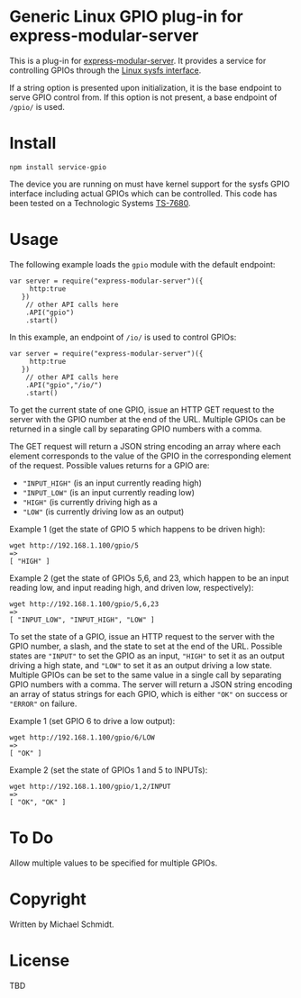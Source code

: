 Generic Linux GPIO plug-in for express-modular-server
===========================================================================

This is a plug-in for [express-modular-server](https://github.com/michael-ts/express-modular-server/).  It provides a service for controlling GPIOs through the [Linux sysfs interface](https://www.kernel.org/doc/Documentation/gpio/sysfs.txt).

If a string option is presented upon initialization, it is the base endpoint to serve GPIO control from.  If this option is not present,  a base endpoint of `/gpio/` is used.

# Install

    npm install service-gpio

The device you are running on must have kernel support for the sysfs GPIO interface including actual GPIOs which can be controlled.  This code has been tested on a Technologic Systems [TS-7680](https://wiki.embeddedarm.com/wiki/TS-7680). 

# Usage

The following example loads the `gpio` module with the default endpoint:

    var server = require("express-modular-server")({
         http:true
       })
        // other API calls here
        .API("gpio")
        .start()

In this example, an endpoint of `/io/` is used to control GPIOs:


    var server = require("express-modular-server")({
         http:true
       })
        // other API calls here
        .API("gpio","/io/")
        .start()

To get the current state of one GPIO, issue an HTTP GET request to the server with the GPIO number at the end of the URL.  Multiple GPIOs can be returned in a single call by separating GPIO numbers with a comma.

The GET request will return a JSON string encoding an array where each element corresponds to the value of the GPIO in the corresponding element of the request.  Possible values returns for a GPIO are:

 - `"INPUT_HIGH"` (is an input currently reading high) 
 - `"INPUT_LOW"` (is an
   input currently reading low)
 - `"HIGH"` (is currently driving high as a
 - `"LOW"` (is currently driving low as an output)

Example 1 (get the state of GPIO 5 which happens to be driven high):

    wget http://192.168.1.100/gpio/5
    =>
    [ "HIGH" ]

Example 2 (get the state of GPIOs 5,6, and 23, which happen to be an input reading low, and input reading high, and driven low, respectively):

    wget http://192.168.1.100/gpio/5,6,23
    =>
    [ "INPUT_LOW", "INPUT_HIGH", "LOW" ]

To set the state of a GPIO, issue an HTTP request to the server with the GPIO number, a slash, and the state to set at the end of the URL.  Possible states are `"INPUT"` to set the GPIO as an input, `"HIGH"` to set it as an output driving a high state, and `"LOW"` to set it as an output driving a low state. Multiple GPIOs can be set to the same value in a single call by separating GPIO numbers with a comma.  The server will return a JSON string encoding an array of status strings for each GPIO, which is either `"OK"` on success or `"ERROR"` on failure.

Example 1 (set GPIO 6 to drive a low output):

    wget http://192.168.1.100/gpio/6/LOW
    =>
    [ "OK" ]

Example 2 (set the state of GPIOs 1 and 5 to INPUTs):

    wget http://192.168.1.100/gpio/1,2/INPUT
    =>
    [ "OK", "OK" ]


# To Do

Allow multiple values to be specified for multiple GPIOs.


# Copyright

Written by Michael Schmidt.

# License

TBD